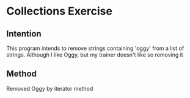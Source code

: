 # Collections Exercise

## Intention

This program intends to remove strings containing 'oggy' from a list of strings.
Although I like Oggy, but my trainer doesn't like so removing it

## Method

Removed Oggy by iterator method
